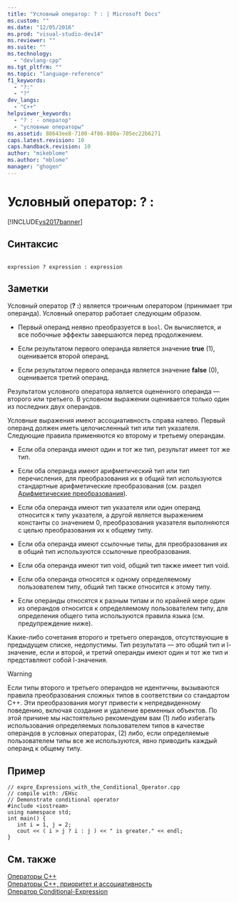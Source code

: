 ```yaml
---
title: "Условный оператор: ? : | Microsoft Docs"
ms.custom: ""
ms.date: "12/05/2016"
ms.prod: "visual-studio-dev14"
ms.reviewer: ""
ms.suite: ""
ms.technology: 
  - "devlang-cpp"
ms.tgt_pltfrm: ""
ms.topic: "language-reference"
f1_keywords: 
  - "?:"
  - "?"
dev_langs: 
  - "C++"
helpviewer_keywords: 
  - "? : - оператор"
  - "условные операторы"
ms.assetid: 88643ee8-7100-4f86-880a-705ec22b6271
caps.latest.revision: 10
caps.handback.revision: 10
author: "mikeblome"
ms.author: "mblome"
manager: "ghogen"
---
```

# Условный оператор: ? :
[!INCLUDE[vs2017banner](../assembler/inline/includes/vs2017banner.md)]

## Синтаксис  
  
```  
  
expression ? expression : expression  
```  
  
## Заметки  
 Условный оператор \(**? :**\) является троичным оператором \(принимает три операнда\).  Условный оператор работает следующим образом.  
  
-   Первый операнд неявно преобразуется в `bool`.  Он вычисляется, и все побочные эффекты завершаются перед продолжением.  
  
-   Если результатом первого операнда является значение **true** \(1\), оценивается второй операнд.  
  
-   Если результатом первого операнда является значение **false** \(0\), оценивается третий операнд.  
  
 Результатом условного оператора является оцененного операнда — второго или третьего.  В условном выражении оценивается только один из последних двух операндов.  
  
 Условные выражения имеют ассоциативность справа налево.  Первый операнд должен иметь целочисленный тип или тип указателя.  Следующие правила применяются ко второму и третьему операндам.  
  
-   Если оба операнда имеют один и тот же тип, результат имеет тот же тип.  
  
-   Если оба операнда имеют арифметический тип или тип перечисления, для преобразования их в общий тип используются стандартные арифметические преобразования \(см. раздел [Арифметические преобразования](../misc/arithmetic-conversions.md)\).  
  
-   Если оба операнда имеют тип указателя или один операнд относится к типу указателя, а другой является выражением константы со значением 0, преобразования указателя выполняются с целью преобразования их к общему типу.  
  
-   Если оба операнда имеют ссылочные типы, для преобразования их в общий тип используются ссылочные преобразования.  
  
-   Если оба операнда имеют тип void, общий тип также имеет тип void.  
  
-   Если оба операнда относятся к одному определяемому пользователем типу, общий тип также относится к этому типу.  
  
-   Если операнды относятся к разным типам и по крайней мере один из операндов относится к определяемому пользователем типу, для определения общего типа используются правила языка  \(см. предупреждение ниже\).  
  
 Какие\-либо сочетания второго и третьего операндов, отсутствующие в предыдущем списке, недопустимы.  Тип результата — это общий тип и l\-значение, если и второй, и третий операнды имеют один и тот же тип и представляют собой l\-значения.  
  
> [!WARNING]
>  Если типы второго и третьего операндов не идентичны, вызываются правила преобразования сложных типов в соответствии со стандартом C\+\+.  Эти преобразования могут привести к непредвиденному поведению, включая создание и удаление временных объектов.  По этой причине мы настоятельно рекомендуем вам \(1\) либо избегать использования определяемых пользователем типов в качестве операндов в условных операторах, \(2\) либо, если определяемые пользователем типы все же используются, явно приводить каждый операнд к общему типу.  
  
## Пример  
  
```  
// expre_Expressions_with_the_Conditional_Operator.cpp  
// compile with: /EHsc  
// Demonstrate conditional operator  
#include <iostream>  
using namespace std;  
int main() {  
   int i = 1, j = 2;  
   cout << ( i > j ? i : j ) << " is greater." << endl;  
}  
```  
  
## См. также  
 [Операторы C\+\+](../misc/cpp-operators.md)   
 [Операторы C\+\+, приоритет и ассоциативность](../cpp/cpp-built-in-operators-precedence-and-associativity.md)   
 [Оператор Conditional\-Expression](../c-language/conditional-expression-operator.md)